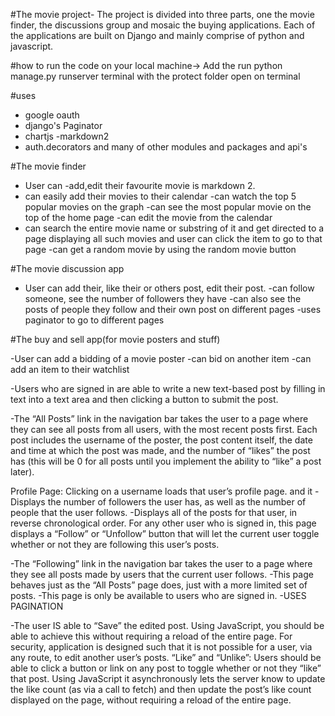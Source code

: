 #The movie project-
The project is divided into three parts, one the movie finder, the discussions group and mosaic the buying applications.
Each of the applications are built on Django and mainly comprise of python and javascript.

#how to run the code on your local machine->
Add the run python manage.py runserver terminal with the protect folder open on terminal

#uses
- google oauth
- django's Paginator
- chartjs
-markdown2
- auth.decorators
and many of other modules and packages and api's

#The movie finder
- User can 
-add,edit their favourite movie is markdown 2.
- can easily add their movies to their calendar
-can watch the top 5 popular movies on the graph
-can see the most popular movie on the top of the home page
-can edit the movie from the calendar
- can search the entire movie name or substring of it and get directed to a page displaying all such movies and user can click the item to go to that page
-can get a random movie by using the random movie button 


#The movie discussion app

- User can add their, like their or others post, edit their post.
-can follow someone, see the number of followers they have
-can also see the posts of people they follow and their own post on different pages
-uses paginator to go to different pages

#The buy and sell app(for movie posters and stuff)

-User can add a bidding of a movie poster 
-can bid on another item 
-can add an item to their watchlist

-Users who are signed in are able to write a new text-based post by filling in text into a text area and then clicking a button to submit the post.

-The “All Posts” link in the navigation bar takes the user to a page where they can see all posts from all users, with the most recent posts first.
Each post includes the username of the poster, the post content itself, the date and time at which the post was made, and the number of “likes” the post has (this will be 0 for all posts until you implement the ability to “like” a post later).

Profile Page: Clicking on a username loads that user’s profile page. 
and it
-Displays the number of followers the user has, as well as the number of people that the user follows.
-Displays all of the posts for that user, in reverse chronological order.
For any other user who is signed in, this page displays a “Follow” or “Unfollow” button that will let the current user toggle whether or not they are following this user’s posts.

 -The “Following” link in the navigation bar takes the user to a page where they see all posts made by users that the current user follows.
-This page behaves just as the “All Posts” page does, just with a more limited set of posts.
-This page is only be available to users who are signed in.
-USES PAGINATION

-The user IS able to “Save” the edited post. Using JavaScript, you should be able to achieve this without requiring a reload of the entire page.
For security, application is designed such that it is not possible for a user, via any route, to edit another user’s posts.
“Like” and “Unlike”: Users should be able to click a button or link on any post to toggle whether or not they “like” that post.
Using JavaScript it asynchronously lets the server know to update the like count (as via a call to fetch) and then update the post’s like count displayed on the page, without requiring a reload of the entire page.




